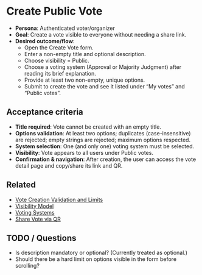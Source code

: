# Create Public Vote

- **Persona**: Authenticated voter/organizer
- **Goal**: Create a vote visible to everyone without needing a share link.
- **Desired outcome/flow**:
  - Open the Create Vote form.
  - Enter a non-empty title and optional description.
  - Choose visibility = Public.
  - Choose a voting system (Approval or Majority Judgment) after reading its brief explanation.
  - Provide at least two non-empty, unique options.
  - Submit to create the vote and see it listed under “My votes” and “Public votes”.

## Acceptance criteria
- **Title required**: Vote cannot be created with an empty title.
- **Options validation**: At least two options; duplicates (case-insensitive) are rejected; empty strings are rejected; maximum options respected.
- **System selection**: One (and only one) voting system must be selected.
- **Visibility**: Vote appears to all users under Public votes.
- **Confirmation & navigation**: After creation, the user can access the vote detail page and copy/share its link and QR.

## Related
- [Vote Creation Validation and Limits](../server/vote-creation-validation-and-limits.md)
- [Visibility Model](../server/visibility-model.md)
- [Voting Systems](../server/voting-systems.md)
- [Share Vote via QR](./share-vote-qr.md)

## TODO / Questions
- Is description mandatory or optional? (Currently treated as optional.)
- Should there be a hard limit on options visible in the form before scrolling?
